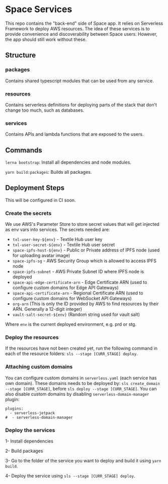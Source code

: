 # Space Services

This repo contains the "back-end" side of Space app. It relies on Serverless Framework to deploy AWS resources. The idea of these services is to provide convenience and discoverability between Space users. However, the app should still work without these.

## Structure

### packages

Contains shared typescript modules that can be used from any service.

### resources

Contains serverless definitions for deploying parts of the stack that don't change too much, such as databases.

### services

Contains APIs and lambda functions that are exposed to the users.

## Commands

`lerna bootstrap`: Install all dependencies and node modules.

`yarn build:packages`: Builds all packages.

## Deployment Steps

This will be configured in CI soon.

### Create the secrets

We use AWS's Parameter Store to store secret values that will get injected as env vars into services. The secrets needed are:

- `txl-user-key-${env}` - Textile Hub user key
- `txl-user-secret-${env}` - Textile Hub user secret
- `space-ipfs-host-${env}` - Public or Private address of IPFS node (used for uploading avatar image)
- `space-ipfs-sg` - AWS Security Group which is allowed to access IPFS node
- `space-ipfs-subnet` - AWS Private Subnet ID where IPFS node is deployed
- `space-api-edge-certificate-arn` - Edge Certificate ARN (used to configure custom domains for Edge API Gateways)
- `space-api-certificate-arn` - Regional Certificate ARN (used to configure custom domains for WebSocket API Gateways)
- `org-arn` (This is only the ID provided by AWS to find resources by their ARN. Generally a 12-digit integer)
- `vault-salt-secret-${env}` (Random string used for vault salt)


Where `env` is the current deployed environment, e.g. prd or stg.

### Deploy the resources

If the resources have not been created yet, run the following command in each of the resource folders: `sls --stage [CURR_STAGE] deploy`.

### Attaching custom domains

You can configure custom domains in `serverless.yaml` (each service has own domain). These domains needs to be deployed by: `sls create_domain --stage [CURR_STAGE]`, before `sls deploy --stage [CURR_STAGE]`. You can also disable custom domains by disabling `serverless-domain-manager` plugin:

```
plugins:
  - serverless-jetpack
#  - serverless-domain-manager
```

### Deploy the services

1- Install dependencies

2- Build packages

3- Go to the folder of the service you want to deploy and build it using `yarn build`.

4- Deploy the service using `sls --stage [CURR_STAGE] deploy`.
